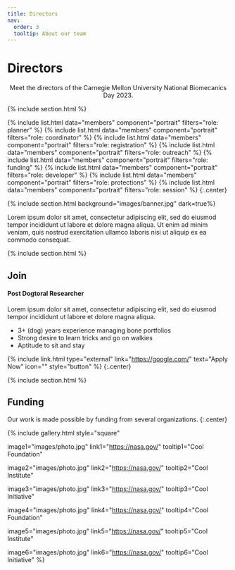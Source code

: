 ```yaml
---
title: Directors
nav:
  order: 3
  tooltip: About our team
---
```


# <i class="fas fa-users"></i>Directors

<p style="text-align:center">Meet the directors of the Carnegie Mellon University National Biomecanics Day 2023.</p>

{% include section.html %}

{%
  include list.html
  data="members"
  component="portrait"
  filters="role: planner"
%}
{%
  include list.html
  data="members"
  component="portrait"
  filters="role: coordinator"
%}
{%
  include list.html
  data="members"
  component="portrait"
  filters="role: registration"
%}
{%
  include list.html
  data="members"
  component="portrait"
  filters="role: outreach"
%}
{%
  include list.html
  data="members"
  component="portrait"
  filters="role: funding"
%}
{%
  include list.html
  data="members"
  component="portrait"
  filters="role: developer"
%}
{%
  include list.html
  data="members"
  component="portrait"
  filters="role: protections"
%}
{%
  include list.html
  data="members"
  component="portrait"
  filters="role: session"
%}
{:.center}

{% include section.html background="images/banner.jpg" dark=true%}

Lorem ipsum dolor sit amet, consectetur adipiscing elit, sed do eiusmod tempor incididunt ut labore et dolore magna aliqua.
Ut enim ad minim veniam, quis nostrud exercitation ullamco laboris nisi ut aliquip ex ea commodo consequat.

{% include section.html %}

## Join

#### Post Dogtoral Researcher

Lorem ipsum dolor sit amet, consectetur adipiscing elit, sed do eiusmod tempor incididunt ut labore et dolore magna aliqua.

- 3+ (dog) years experience managing bone portfolios
- Strong desire to learn tricks and go on walkies
- Aptitude to sit and stay

{% include link.html type="external" link="https://google.com/" text="Apply Now" icon="" style="button" %}
{:.center}

{% include section.html %}

## Funding

Our work is made possible by funding from several organizations.
{:.center}

{%
  include gallery.html
  style="square"

  image1="images/photo.jpg"
  link1="https://nasa.gov/"
  tooltip1="Cool Foundation"

  image2="images/photo.jpg"
  link2="https://nasa.gov/"
  tooltip2="Cool Institute"

  image3="images/photo.jpg"
  link3="https://nasa.gov/"
  tooltip3="Cool Initiative"

  image4="images/photo.jpg"
  link4="https://nasa.gov/"
  tooltip4="Cool Foundation"

  image5="images/photo.jpg"
  link5="https://nasa.gov/"
  tooltip5="Cool Institute"

  image6="images/photo.jpg"
  link6="https://nasa.gov/"
  tooltip6="Cool Initiative"
%}
